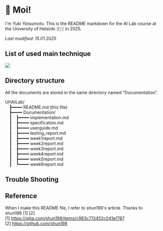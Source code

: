 # 👋 Moi!
I'm Yuki Yotsumoto. This is the README markdown for the AI Lab course at the University of Helsinki 🇫🇮 in 2025.

*Last modified: 15.01.2025*

## List of used main technique   
<img src="https://skillicons.dev/icons?theme=light&perline=6&i=python,github,vscode"/>

## Directory structure  
All the documents are stored in the same directory named "Documentation".

UHAILab/  
&emsp;┣━━━━ README.md (this file)  
&emsp;┣━━━━ Documentation/  
&emsp;┃&emsp;┣━━━━ implementation.md  
&emsp;┃&emsp;┣━━━━ specification.md  
&emsp;┃&emsp;┣━━━━ userguide.md  
&emsp;┃&emsp;┣━━━━ testing_report.md  
&emsp;┃&emsp;┣━━━━ week1report.md  
&emsp;┃&emsp;┣━━━━ week2report.md  
&emsp;┃&emsp;┣━━━━ week3report.md  
&emsp;┃&emsp;┣━━━━ week4report.md  
&emsp;┃&emsp;┣━━━━ week5report.md  
&emsp;┃&emsp;┗━━━━ week6report.md 

## Trouble Shooting

## Reference
When I make this README file, I refer to shun198's article. Thanks to shun198 [1] [2].  
[1] https://qiita.com/shun198/items/c983c713452c041ef787  
[2] https://github.com/shun198
